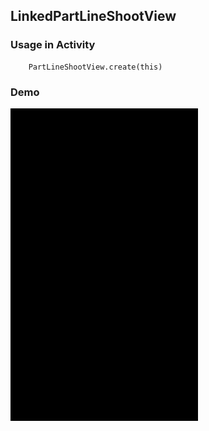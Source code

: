## LinkedPartLineShootView

### Usage in Activity

```
    PartLineShootView.create(this)
```

### Demo
<img src="https://github.com/Anwesh43/LinkedPartLineShootView/blob/master/demo/partlineshootview.gif" width="300px" height="500px">
